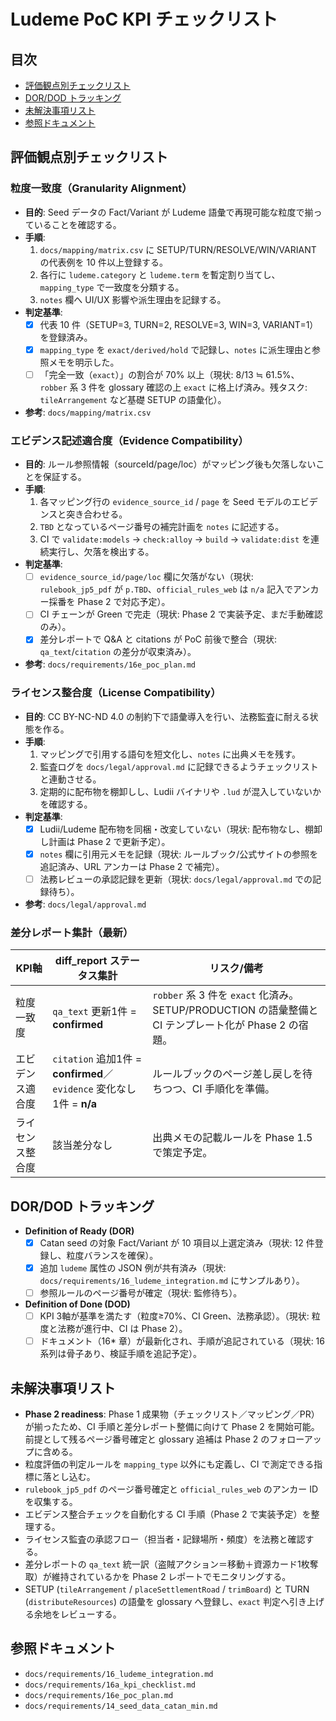 # Ludeme PoC KPI チェックリスト

## 目次
- [評価観点別チェックリスト](#評価観点別チェックリスト)
- [DOR/DOD トラッキング](#dordod-トラッキング)
- [未解決事項リスト](#未解決事項リスト)
- [参照ドキュメント](#参照ドキュメント)

## 評価観点別チェックリスト

### 粒度一致度（Granularity Alignment）
- **目的**: Seed データの Fact/Variant が Ludeme 語彙で再現可能な粒度で揃っていることを確認する。
- **手順**:
  1. `docs/mapping/matrix.csv` に SETUP/TURN/RESOLVE/WIN/VARIANT の代表例を 10 件以上登録する。
  2. 各行に `ludeme.category` と `ludeme.term` を暫定割り当てし、`mapping_type` で一致度を分類する。
  3. `notes` 欄へ UI/UX 影響や派生理由を記録する。
- **判定基準**:
  - [x] 代表 10 件（SETUP=3, TURN=2, RESOLVE=3, WIN=3, VARIANT=1）を登録済み。
  - [x] `mapping_type` を `exact/derived/hold` で記録し、`notes` に派生理由と参照メモを明示した。
  - [ ] 「完全一致（`exact`）」の割合が 70% 以上（現状: 8/13 ≒ 61.5%、`robber` 系 3 件を glossary 確認の上 `exact` に格上げ済み。残タスク: `tileArrangement` など基礎 SETUP の語彙化）。
- **参考**: `docs/mapping/matrix.csv`

### エビデンス記述適合度（Evidence Compatibility）
- **目的**: ルール参照情報（sourceId/page/loc）がマッピング後も欠落しないことを保証する。
- **手順**:
  1. 各マッピング行の `evidence_source_id` / `page` を Seed モデルのエビデンスと突き合わせる。
  2. `TBD` となっているページ番号の補完計画を `notes` に記述する。
  3. CI で `validate:models` → `check:alloy` → `build` → `validate:dist` を連続実行し、欠落を検出する。
- **判定基準**:
  - [ ] `evidence_source_id/page/loc` 欄に欠落がない（現状: `rulebook_jp5_pdf` が `p.TBD`、`official_rules_web` は `n/a` 記入でアンカー採番を Phase 2 で対応予定）。
  - [ ] CI チェーンが Green で完走（現状: Phase 2 で実装予定、まだ手動確認のみ）。
  - [x] 差分レポートで Q&A と citations が PoC 前後で整合（現状: `qa_text`/`citation` の差分が収束済み）。
- **参考**: `docs/requirements/16e_poc_plan.md`

### ライセンス整合度（License Compatibility）
- **目的**: CC BY-NC-ND 4.0 の制約下で語彙導入を行い、法務監査に耐える状態を作る。
- **手順**:
  1. マッピングで引用する語句を短文化し、`notes` に出典メモを残す。
  2. 監査ログを `docs/legal/approval.md` に記録できるようチェックリストと連動させる。
  3. 定期的に配布物を棚卸しし、Ludii バイナリや `.lud` が混入していないかを確認する。
- **判定基準**:
  - [x] Ludii/Ludeme 配布物を同梱・改変していない（現状: 配布物なし、棚卸し計画は Phase 2 で更新予定）。
  - [x] `notes` 欄に引用元メモを記録（現状: ルールブック/公式サイトの参照を追記済み、URL アンカーは Phase 2 で補完）。
  - [ ] 法務レビューの承認記録を更新（現状: `docs/legal/approval.md` での記録待ち）。
- **参考**: `docs/legal/approval.md`

### 差分レポート集計（最新）

| KPI軸 | diff_report ステータス集計 | リスク/備考 |
| --- | --- | --- |
| 粒度一致度 | `qa_text` 更新1件 = **confirmed** | `robber` 系 3 件を `exact` 化済み。SETUP/PRODUCTION の語彙整備と CI テンプレート化が Phase 2 の宿題。 |
| エビデンス適合度 | `citation` 追加1件 = **confirmed**／`evidence` 変化なし1件 = **n/a** | ルールブックのページ差し戻しを待ちつつ、CI 手順化を準備。 |
| ライセンス整合度 | 該当差分なし | 出典メモの記載ルールを Phase 1.5 で策定予定。 |

## DOR/DOD トラッキング
- **Definition of Ready (DOR)**
  - [x] Catan seed の対象 Fact/Variant が 10 項目以上選定済み（現状: 12 件登録し、粒度バランスを確保）。
  - [x] 追加 `ludeme` 属性の JSON 例が共有済み（現状: `docs/requirements/16_ludeme_integration.md` にサンプルあり）。
  - [ ] 参照ルールのページ番号が確定（現状: 監修待ち）。
- **Definition of Done (DOD)**
  - [ ] KPI 3軸が基準を満たす（粒度≥70%、CI Green、法務承認）。（現状: 粒度と法務が進行中、CI は Phase 2）。
  - [ ] ドキュメント（16* 章）が最新化され、手順が追記されている（現状: 16 系列は骨子あり、検証手順を追記予定）。

## 未解決事項リスト
- **Phase 2 readiness**: Phase 1 成果物（チェックリスト／マッピング／PR）が揃ったため、CI 手順と差分レポート整備に向けて Phase 2 を開始可能。前提として残るページ番号確定と glossary 追補は Phase 2 のフォローアップに含める。
- 粒度評価の判定ルールを `mapping_type` 以外にも定義し、CI で測定できる指標に落とし込む。
- `rulebook_jp5_pdf` のページ番号確定と `official_rules_web` のアンカー ID を収集する。
- エビデンス整合チェックを自動化する CI 手順（Phase 2 で実装予定）を整理する。
- ライセンス監査の承認フロー（担当者・記録場所・頻度）を法務と確認する。
- 差分レポートの `qa_text` 統一訳（盗賊アクション＝移動＋資源カード1枚奪取）が維持されているかを Phase 2 レポートでモニタリングする。
- SETUP (`tileArrangement` / `placeSettlementRoad` / `trimBoard`) と TURN (`distributeResources`) の語彙を glossary へ登録し、`exact` 判定へ引き上げる余地をレビューする。

## 参照ドキュメント
- `docs/requirements/16_ludeme_integration.md`
- `docs/requirements/16a_kpi_checklist.md`
- `docs/requirements/16e_poc_plan.md`
- `docs/requirements/14_seed_data_catan_min.md`
